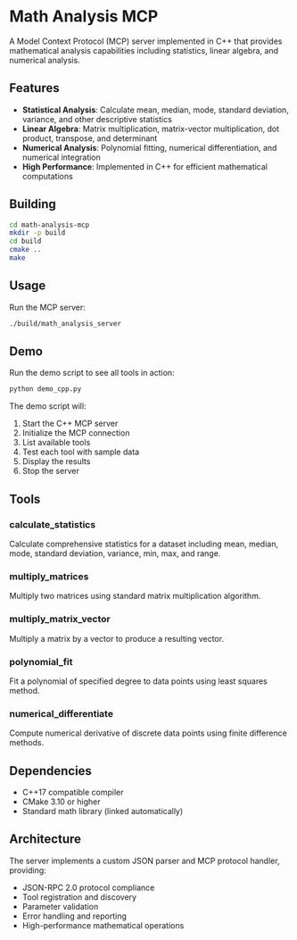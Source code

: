 # Math Analysis MCP

A Model Context Protocol (MCP) server implemented in C++ that provides mathematical analysis capabilities including statistics, linear algebra, and numerical analysis.

## Features

- **Statistical Analysis**: Calculate mean, median, mode, standard deviation, variance, and other descriptive statistics
- **Linear Algebra**: Matrix multiplication, matrix-vector multiplication, dot product, transpose, and determinant
- **Numerical Analysis**: Polynomial fitting, numerical differentiation, and numerical integration
- **High Performance**: Implemented in C++ for efficient mathematical computations

## Building

```bash
cd math-analysis-mcp
mkdir -p build
cd build
cmake ..
make
```

## Usage

Run the MCP server:

```bash
./build/math_analysis_server
```

## Demo

Run the demo script to see all tools in action:

```bash
python demo_cpp.py
```

The demo script will:
1. Start the C++ MCP server
2. Initialize the MCP connection
3. List available tools
4. Test each tool with sample data
5. Display the results
6. Stop the server

## Tools

### calculate_statistics
Calculate comprehensive statistics for a dataset including mean, median, mode, standard deviation, variance, min, max, and range.

### multiply_matrices
Multiply two matrices using standard matrix multiplication algorithm.

### multiply_matrix_vector
Multiply a matrix by a vector to produce a resulting vector.

### polynomial_fit
Fit a polynomial of specified degree to data points using least squares method.

### numerical_differentiate
Compute numerical derivative of discrete data points using finite difference methods.

## Dependencies

- C++17 compatible compiler
- CMake 3.10 or higher
- Standard math library (linked automatically)

## Architecture

The server implements a custom JSON parser and MCP protocol handler, providing:

- JSON-RPC 2.0 protocol compliance
- Tool registration and discovery
- Parameter validation
- Error handling and reporting
- High-performance mathematical operations